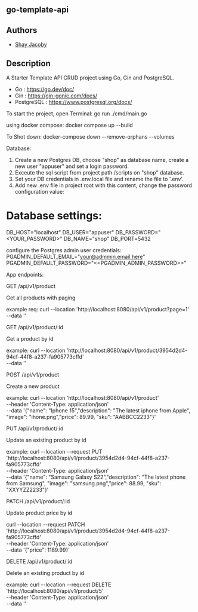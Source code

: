 ## go-template-api

## Authors

- [Shay Jacoby](https://github.com/shayja)

## Description

A Starter Template API CRUD project using Go, Gin and PostgreSQL.

- Go : https://go.dev/doc/
- Gin : https://gin-gonic.com/docs/
- PostgreSQL : https://www.postgresql.org/docs/

To start the project, open Terminal:
go run ./cmd/main.go

using docker compose:
docker compose up --build

To Shot down:
docker-compose down --remove-orphans --volumes

Database:

1. Create a new Postgres DB, choose "shop" as database name, create a new user "appuser" and set a login password.
2. Exceute the sql script from project path /scripts on "shop" database.
3. Set your DB credentials in .env.local file and rename the file to '.env'.
4. Add new .env file in project root with this content, change the password configuration value:

# Database settings:

DB_HOST="localhost"
DB_USER="appuser"
DB_PASSWORD="<YOUR_PASSWORD>"
DB_NAME="shop"
DB_PORT=5432

configure the Postgres admin user credentials:
PGADMIN_DEFAULT_EMAIL="your@admmin.email.here"
PGADMIN_DEFAULT_PASSWORD="<<PGADMIN_ADMIN_PASSWORD>>"

App endpoints:

GET
/api/v1/product

Get all products with paging

example req:
curl --location 'http://localhost:8080/api/v1/product?page=1' \
--data ''

GET
/api/v1/product/:id

Get a product by id

example:
curl --location 'http://localhost:8080/api/v1/product/3954d2d4-94cf-44f8-a237-fa905773cffd' \
--data ''

POST
/api/v1/product

Create a new product

example:
curl --location 'http://localhost:8080/api/v1/product' \
--header 'Content-Type: application/json' \
--data '{"name": "Iphone 15","description": "The latest iphone from Apple", "image": "ihone.png","price": 89.99, "sku": "AABBCC2233"}'

PUT
/api/v1/product/:id

Update an existing product by id

example:
curl --location --request PUT 'http://localhost:8080/api/v1/product/3954d2d4-94cf-44f8-a237-fa905773cffd' \
--header 'Content-Type: application/json' \
--data '{"name": "Samsung Galaxy S22","description": "The latest phone from Samsung", "image": "samsung.png","price": 88.99, "sku": "XXYYZZ2233"}'

PATCH
/api/v1/product/:id

Update product price by id

curl --location --request PATCH 'http://localhost:8080/api/v1/product/3954d2d4-94cf-44f8-a237-fa905773cffd' \
--header 'Content-Type: application/json' \
--data '{"price": 1189.99}'

DELETE
/api/v1/product/:id

Delete an existing product by id

example:
curl --location --request DELETE 'http://localhost:8080/api/v1/product/5' \
--header 'Content-Type: application/json' \
--data ''

